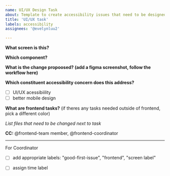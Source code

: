 ```yaml
---
name: UI/UX Design Task
about: Template to create accessibility issues that need to be designed for 
title: 'UI/UX task'
labels: accessibility
assignees: '@evelynluu2'

---
```


**What screen is this?**

**Which component?**

**What is the change propoosed? (add a figma screenshot, follow the workflow here)**

**Which constituent accessibility concern does this address?**
- [ ] UI/UX acessibiility 
- [ ] better mobile design 

**What are frontend tasks?** (if theres any tasks needed outside of frontend, pick a different color) 

_List files that need to be changed next to task_

**CC:** @frontend-team member, @frontend-coordinator


--------------------------
For Coordinator
- [ ] add appropriate labels: "good-first-issue", "frontend", "screen label" 
- [ ] assign time label 


